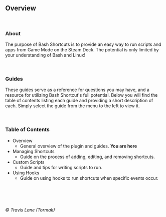## Overview
<br/>

### About
The purpose of Bash Shortcuts is to provide an easy way to run scripts and apps from Game Mode on the Steam Deck. The potential is only limited by your understanding of Bash and Linux!
<br/>
<br/>
<br/>


### Guides
These guides serve as a reference for questions you may have, and a resource for utilizing Bash Shortcut's full potential. Below you will find the table of contents listing each guide and providing a short description of each. Simply select the guide from the menu to the left to view it.
<br/>
<br/>
<br/>

### Table of Contents
 - Overview
   - General overview of the plugin and guides. **You are here**
 - Managing Shortcuts
   - Guide on the process of adding, editing, and removing shortcuts.
 - Custom Scripts
   - Guide and tips for writing scripts to run.
 - Using Hooks
   - Guide on using hooks to run shortcuts when specific events occur.
<br/>
<br/>
<br/>

###### © Travis Lane (Tormak)
